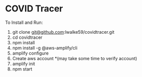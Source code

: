 # COVID Tracer

To Install and Run:
1. git clone git@github.com:lwalke59/covidtracer.git
2. cd covidtracer
2. npm install
3. npm install -g @aws-amplify/cli
4. amplify configure
5. Create aws account *(may take some time to verify account)
6. amplify init 
7. npm start